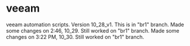 # veeam
veeam automation scripts. Version 10_28_v1.
This is in "br1" branch.
Made some changes on 2:46, 10_29. Still worked on "br1" branch.
Made some changes on 3:22 PM, 10_30. Still worked on "br1" branch.
